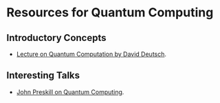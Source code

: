 # Resources for Quantum Computing 

                                                
## Introductory Concepts

* [Lecture on Quantum Computation by David Deutsch](http://www.quiprocone.org/Protected/DD_lectures.htm).


## Interesting Talks

* [John Preskill on Quantum Computing](https://blog.ycombinator.com/john-preskill-on-quantum-computing/).

